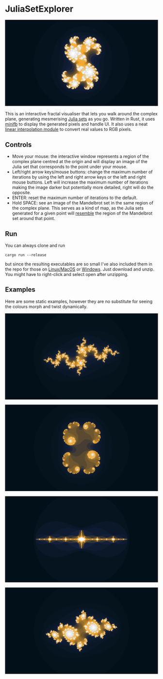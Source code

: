 # JuliaSetExplorer

![blades](./examples/blades.png)

This is an interactive fractal visualiser that lets you walk around the complex plane, generating mesmerising [Julia sets](https://en.wikipedia.org/wiki/Julia_set) as you go. 
Written in Rust, it uses [minifb](https://github.com/emoon/rust_minifb) to display the generated pixels and handle UI. 
It also uses a neat [linear interpolation module](https://github.com/joshcbrown/mandelbrot-rs/blob/main/src/palette.rs) to convert real values to RGB pixels.

## Controls

* Move your mouse: the interactive window represents a region of the complex plane centred at the origin and will display an image of the Julia set that corresponds to the point under your mouse.
* Left/right arrow keys/mouse buttons: change the maximum number of iterations by using the left and right arrow keys or the left and right mouse buttons. 
Left will increase the maximum number of iterations making the image darker but potentially more detailed, right will do the opposite.
* ENTER: reset the maximum number of iterations to the default.
* Hold SPACE: see an image of the Mandelbrot set in the same region of the complex plane. 
This serves as a kind of map, as the Julia sets generated for a given point will [resemble](https://en.wikipedia.org/wiki/Julia_set#/media/File:Julia_Mandelbrot_Relationship.png) the region of the Mandelbrot set around that point.

## Run

You can always clone and run
```
cargo run --release
```
but since the resulting executables are so small I've also included them in the repo for those on 
[Linux/MacOS](./executables/unix/explorer.exe) or [Windows](./executables/windows/explorer.exe.zip).
Just download and unzip. You might have to right-click and select open after unzipping.

## Examples

Here are some static examples, however they are no substitute for seeing the colours morph and twist dynamically.

![dragon](./examples/dragon.png)


![foliage](./examples/foliage.png)


![ripples](./examples/ripples.png)


![spirals](./examples/spirals.png)
